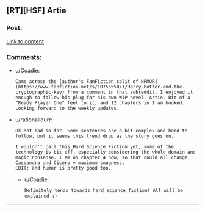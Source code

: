 ## [RT][HSF] Artie

### Post:

[Link to content](https://www.fictionpress.com/s/3223802/1/Artie)

### Comments:

- u/Coadie:
  ```
  Came across the [author's FanFiction split of HPMOR](https://www.fanfiction.net/s/10755550/1/Harry-Potter-and-the-cryptographic-key) from a comment in that subreddit. I enjoyed it enough to follow his plug for his own WIP novel, Artie. Bit of a "Ready Player One" feel to it, and 12 chapters in I am hooked. Looking forward to the weekly updates.
  ```

- u/rationalidurr:
  ```
  Ok not bad so far. Some sentences are a bit complex and hard to follow, but it seems this trend drop as the story goes on.

  I wouldn't call this Hard Science Fiction yet, some of the technology is bit off, especially considering the whole domain and magic nonsense. I am on chapter 4 now, so that could all change. Cassandra and Cicero = maximum smugness.
  EDIT: and humor is pretty good too.
  ```

  - u/Coadie:
    ```
    Definitely tends towards hard science fiction! All will be explained :)
    ```

---

